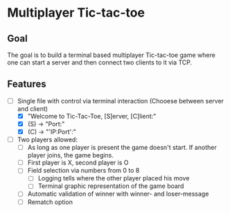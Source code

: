 # Multiplayer Tic-tac-toe

## Goal
The goal is to build a terminal based multiplayer Tic-tac-toe game where one can start a server and then connect two clients to it via TCP.

## Features
- [ ] Single file with control via terminal interaction (Chooese between server and client)
    - [x] "Welcome to Tic-Tac-Toe, [S]erver, [C]lient:"
    - [x] (S) -> "Port:"
    - [x] (C) -> "'IP:Port':"
- [ ] Two players allowed:
    - [ ] As long as one player is present the game doesn't start. If another player joins, the game begins.
    - [ ] First player is X, second player is O
    - [ ] Field selection via numbers from 0 to 8
        - [ ] Logging tells where the other player placed his move
        - [ ] Terminal graphic representation of the game board
    - [ ] Automatic validation of winner with winner- and loser-message
    - [ ] Rematch option
